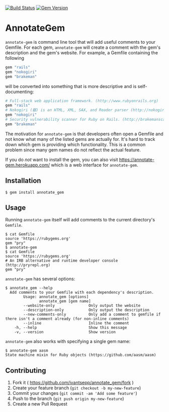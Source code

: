[![Build Status](https://travis-ci.org/ivantsepp/annotate_gem.svg?branch=master)](https://travis-ci.org/ivantsepp/annotate_gem)
[![Gem Version](https://badge.fury.io/rb/annotate_gem.svg)](https://badge.fury.io/rb/annotate_gem)

# AnnotateGem

`annotate-gem` is command line tool that will add useful comments to your Gemfile. For each gem, `annotate-gem` will create a comment with the gem's description and the gem's website. For example, a Gemfile containing the following

```ruby
gem "rails"
gem "nokogiri"
gem "brakeman"
```

will be converted into something that is more descriptive and is self-documenting:

```ruby
# Full-stack web application framework. (http://www.rubyonrails.org)
gem "rails"
# Nokogiri (鋸) is an HTML, XML, SAX, and Reader parser (http://nokogiri.org)
gem "nokogiri"
# Security vulnerability scanner for Ruby on Rails. (http://brakemanscanner.org)
gem "brakeman"
```

The motivation for `annotate-gem` is that developers often open a Gemfile and not know what many of the listed gems are actually for. It's hard to track down which gem is providing which functionality. This is a common problem since many gem names do not reflect the actual feature.

If you do _not_ want to install the gem, you can also visit <https://annotate-gem.herokuapp.com/> which is a web interface for `annotate-gem`.

## Installation

```
$ gem install annotate_gem
```

## Usage

Running `annotate-gem` itself will add comments to the current directory's `Gemfile`.

```
$ cat Gemfile
source 'https://rubygems.org'
gem "pry"
$ annotate-gem
$ cat Gemfile
source 'https://rubygems.org'
# An IRB alternative and runtime developer console (http://pryrepl.org)
gem "pry"
```

`annotate-gem` has several options:

```
$ annotate_gem --help
  Add comments to your Gemfile with each dependency's description.
        Usage: annotate_gem [options]
               annotate_gem [gem name]
        --website-only               Only output the website
        --description-only           Only output the description
        --new-comments-only          Only add a comment to gemfile if there isn't a comment already (for non-inline comments)
        --inline                     Inline the comment
    -h, --help                       Show this message
    -v, --version                    Show version
```

`annotate-gem` also works with specifying a single gem name:

```
$ annotate-gem aasm
State machine mixin for Ruby objects (https://github.com/aasm/aasm)
```

## Contributing

1. Fork it ( https://github.com/ivantsepp/annotate_gem/fork )
2. Create your feature branch (`git checkout -b my-new-feature`)
3. Commit your changes (`git commit -am 'Add some feature'`)
4. Push to the branch (`git push origin my-new-feature`)
5. Create a new Pull Request
